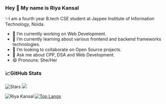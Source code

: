 ### Hey 👋 My name is Riya Kansal

✨I am a fourth year B.tech CSE student at Jaypee Institute of Information Technology, Noida.

- 🔭 I’m currently working on Web Development.
- 🌱 I’m currently learning about various frontend and backend frameworks technologies.
- 👯 I’m looking to collaborate on Open Source projects.
- 💬 Ask me about CPP, DSA and Web Development.
- 😄 Pronouns: She/Her

### 📈GitHub Stats

![Stars](https://img.shields.io/github/stars/riyakansal29?affiliations=COLLABORATOR&&color=green&label=Stars)
![](https://komarev.com/ghpvc/?username=riyakansal29&color=blue&label=Profile+Views)

[![Top Langs](https://github-readme-stats.vercel.app/api/top-langs/?username=riyakansal29&layout=compact&theme=tokyonight)](https://github.com/riyakansal29/github-readme-stats)<img src="https://github-readme-stats.vercel.app/api?username=riyakansal29&count_private=true&theme=tokyonight&hide=stars" align="left" alt="Riya Kansal">





